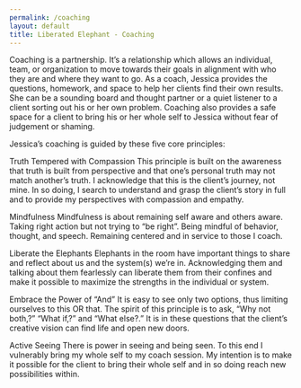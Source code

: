 ```yaml
---
permalink: /coaching
layout: default
title: Liberated Elephant - Coaching
---
```


Coaching is a partnership. It’s a relationship which allows an individual, team, or organization to move towards their goals in alignment with who they are and where they want to go.  As a coach, Jessica provides the questions, homework, and space to help her clients find their own results. She can be a sounding board and thought partner or a quiet listener to a client sorting  out his or her own problem. Coaching also provides a safe space for a client to bring his or her whole self to Jessica without fear of judgement or shaming.

Jessica’s coaching is guided by these five core principles:

Truth Tempered with Compassion 
This principle is built on the awareness that truth is built from perspective and that one’s personal truth may not match another’s truth.  I acknowledge that this is the client’s journey, not mine. In so doing, I search to understand and grasp the client’s story in full and to provide my perspectives with compassion and empathy.

Mindfulness
Mindfulness is about remaining self aware and others aware.  Taking right action but not trying to “be right”.  Being mindful of behavior, thought, and speech.  Remaining centered and in service to those I coach.  

Liberate the Elephants
Elephants in the room have important things to share and reflect about us and the system(s) we’re in. Acknowledging them and talking about them fearlessly can liberate them from their confines and make it possible to maximize the strengths in the individual or system.

Embrace the Power of “And”
It is easy to see only two options, thus limiting ourselves to this OR that. The spirit of this principle is to ask, “Why not both,?” “What if,?” and “What else?.” It is in these questions that the client’s creative vision can find life and open new doors.

Active Seeing 
There is power in seeing and being seen.  To this end I vulnerably bring my whole self to my coach session.  My intention is to make it possible for the client to bring their whole self and in so doing reach new possibilities within.
